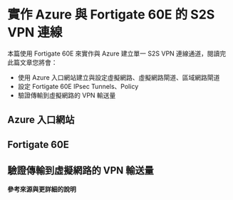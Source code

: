 # 實作 Azure 與 Fortigate 60E 的 S2S VPN 連線
 本篇使用 Fortigate 60E 來實作與 Azure 建立單一 S2S VPN 連線通道，閱讀完此篇文章您將會：<br>
 - 使用 Azure 入口網站建立與設定虛擬網路、虛擬網路閘道、區域網路閘道<br>
 - 設定 Fortigate 60E IPsec Tunnels、Policy<br>
 - 驗證傳輸到虛擬網路的 VPN 輸送量<br>

## Azure 入口網站

## Fortigate 60E

## 驗證傳輸到虛擬網路的 VPN 輸送量

**參考來源與更詳細的說明**
